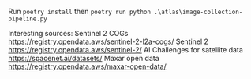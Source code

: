 

Run `poetry install` then `poetry run python .\atlas\image-collection-pipeline.py`

Interesting sources:
Sentinel 2 COGs https://registry.opendata.aws/sentinel-2-l2a-cogs/
Sentinel 2 https://registry.opendata.aws/sentinel-2/
AI Challenges for satellite data https://spacenet.ai/datasets/
Maxar open data https://registry.opendata.aws/maxar-open-data/